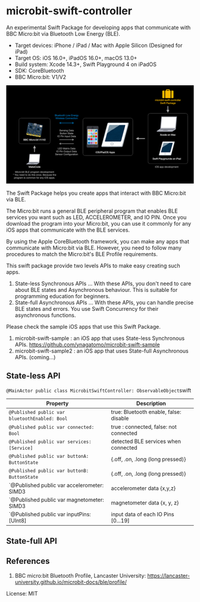 # microbit-swift-controller

An experimental Swift Package for developing apps that communicate with BBC Micro:bit via Bluetooth Low Energy (BLE).

- Target devices: iPhone / iPad / Mac with Apple Silicon (Designed for iPad)
- Target OS: iOS 16.0+, iPadOS 16.0+, macOS 13.0+
- Build system: Xcode 14.3+, Swift Playground 4 on iPadOS
- SDK: CoreBluetooth
- BBC Micro:bit: V1/V2

![AppIcon](assets/overview.png)

The Swift Package helps you create apps that interact with BBC Micro:bit via BLE.

The Micro:bit runs a general BLE peripheral program that enables BLE services you want such as LED, ACCELEROMETER, and IO PIN.
Once you download the program into your Micro:bit, you can use it commonly for any iOS apps that communicate with the BLE services.

By using the Apple CoreBluetooth framework, you can make any apps that communicate with Micro:bit via BLE.
However, you need to follow many procedures to match the Micro:bit's BLE Profile requirements.

This swift package provide two levels APIs to make easy creating such apps.

1. State-less Synchronous APIs ... With these APIs, you don't need to care about BLE states and Asynchronous behaviour. This is suitable for programming education for beginners.
1. State-full Asynchronous APIs ... With these APIs, you can handle precise BLE states and errors. You use Swift Concurrency for their asynchronous functions.

Please check the sample iOS apps that use this Swift Package.

1. microbit-swift-sample  : an iOS app that uses State-less Synchronous APIs. https://github.com/ynagatomo/microbit-swift-sample
1. microbit-swift-sample2 : an iOS app that uses State-full Asynchronous APIs. (coming...)

## State-less API

`@MainActor public class MicrobitSwiftController: ObservableObject`swift

| Property | Description |
| -------- | ----------- |
| `@Published public var bluetoothEnabled: Bool` | true: Bluetooth enable, false: disable |
| `@Published public var connected: Bool` | true : connected, false: not connected |
| `@Published public var services: [Service]` | detected BLE services when connected |
| `@Published public var buttonA: ButtonState` | {.off, .on, .long (long pressed)} |
| `@Published public var buttonB: ButtonState` | {.off, .on, .long (long pressed)} |
| `@Published public var accelerometer: SIMD3<Float> | accelerometer data {x,y,z} |
| `@Published public var magnetometer: SIMD3<Float> | magnetometer data {x, y, z} |
| `@Published public var inputPins: [UInt8] | input data of each IO Pins [0...19] |

## State-full API

## References

1. BBC micro:bit Bluetooth Profile, Lancaster University: https://lancaster-university.github.io/microbit-docs/ble/profile/

License: MIT
